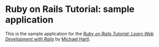 # Ruby on Rails Tutorial: sample application
This is the sample application for the
[*Ruby on Rails Tutorial:
Learn Web Development with Rails*](http://www.railstutorial.org/) by [Michael Hartl](http://www.michaelhartl.com/).